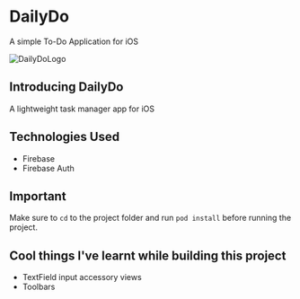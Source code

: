 # DailyDo
A simple To-Do Application for iOS


![DailyDoLogo](https://www.dropbox.com/s/hkhry45dcfeg40j/logo-reveal.png?dl=0) 
## Introducing DailyDo
A lightweight task manager app for iOS

## Technologies Used
- Firebase
- Firebase Auth

## Important
Make sure to `cd` to the project folder and run `pod install` before running the project.

## Cool things I've learnt while building this project
- TextField input accessory views
- Toolbars

